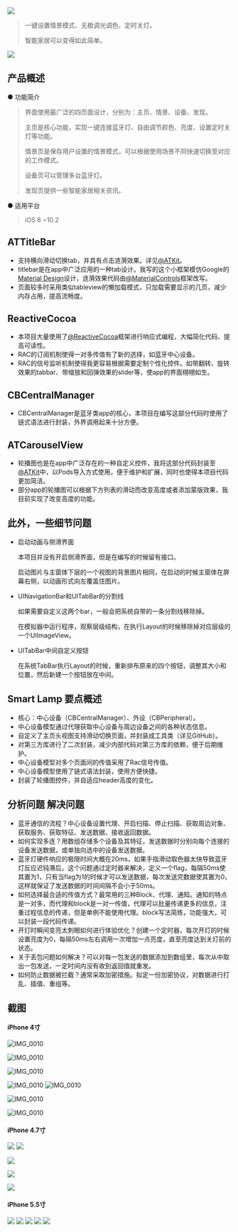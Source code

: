 [![](resources/icons/header.png)](https://xaoxuu.com/smartlamp)

> 一键设置情景模式、无极调光调色、定时关灯。 
>
> 智能家居可以变得如此简单。

[![](resources/icons/button.png)](http://appstore.com)



## 产品概述

● 功能简介

> 界面使用最广泛的四页面设计，分别为：主页、情景、设备、发现。 
>
> 主页是核心功能，实现一键连接蓝牙灯、自由调节颜色、亮度、设置定时关灯等功能。 
>
> 情景页是保存用户设置的情景模式，可以根据使用场景不同快速切换至对应的工作模式。 
>
> 设备页可以管理多台蓝牙灯。 
>
> 发现页提供一些智能家居相关资讯。



● 适用平台

> iOS 8 ~10.2









## ATTitleBar

- 支持横向滑动切换tab，并具有点击涟漪效果。详见[@ATKit](https://cocoapods.org/pods/atkit)。
- titlebar是在app中广泛应用的一种tab设计。我写的这个小框架模仿Google的[Material Design](https://www.uplabs.com/)设计，涟漪效果代码由[@MaterialControls](https://cocoapods.org/pods/MaterialControls)框架改写。 
- 页面较多时采用类似tableview的懒加载模式，只加载需要显示的几页，减少内存占用，提高流畅度。



## ReactiveCocoa

- 本项目大量使用了[@ReactiveCocoa](https://cocoapods.org/pods/ReactiveCocoa)框架进行响应式编程，大幅简化代码、提高可读性。 
- RAC的订阅机制使得一对多传值有了新的选择，如蓝牙中心设备。 
- RAC的信号监听机制使得我更容易根据需要定制个性化控件。如带翻转、旋转效果的tabbar、带缩放和回弹效果的slider等，使app的界面栩栩如生。



## CBCentralManager

- CBCentralManager是蓝牙类app的核心，本项目在编写这部分代码时使用了链式语法进行封装，外界调用起来十分方便。



## ATCarouselView

- 轮播图也是在app中广泛存在的一种自定义控件，我将这部分代码封装至[@ATKit](https://cocoapods.org/pods/atkit)中，以Pods导入方式使用，便于维护和扩展，同时也使得本项目代码更加简洁。 
- 部分app的轮播图可以根据下方列表的滑动而改变高度或者添加蒙版效果，我目前实现了改变高度的功能。





## 此外，一些细节问题

- 启动动画与侧滑界面

  本项目并没有开启侧滑界面，但是在编写的时候留有接口。 

  启动图片与主窗体下层的一个视图的背景图片相同，在启动的时候主窗体在屏幕右侧，以动画形式向左覆盖住图片。



- UINavigationBar和UITabBar的分割线

  如果需要自定义这两个bar，一般会把系统自带的一条分割线移除掉。 

  在模拟器中运行程序，观察层级结构，在执行Layout的时候移除掉对应层级的一个UIImageView。



- UITabBar中间自定义按钮

  在系统TabBar执行Layout的时候，重新排布原来的四个按钮，调整其大小和位置，然后新建一个按钮放在中间。





## Smart Lamp 要点概述

- 核心：中心设备（CBCentralManager）、外设（CBPeripheral）。
- 中心设备模型通过代理获取中心设备与周边设备之间的各种状态信息。
- 自定义了主页头视图支持滑动切换页面，并封装成工具类（详见GitHub）。
- 对第三方库进行了二次封装，减少内部代码对第三方库的依赖，便于后期维护。
- 中心设备模型对多个页面间的传值采用了Rac信号传值。
- 中心设备模型使用了链式语法封装，使用方便快捷。
- 封装了轮播图控件，并自适应header高度的变化。





## 分析问题 解决问题

- 蓝牙通信的流程？中心设备设置代理、开启扫描、停止扫描、获取周边对象、获取服务、获取特征、发送数据、接收返回数据。
- 如何实现多连？用数组存储多个设备及其特征，发送数据时分别向每个连接的设备发送数据，或单独向选中的设备发送数据。
- 蓝牙灯硬件响应的极限时间大概在20ms，如果手指滑动取色器太快导致蓝牙灯反应迟钝滞后，这个问题通过定时器来解决，定义一个flag，每隔50ms使其置为1，只有当flag为1的时候才可以发送数据，每次发送完数据使其置为0，这样就保证了发送数据的时间间隔不会小于50ms。
- 如何选择最合适的传值方式？最常用的三种Block、代理、通知。通知的特点是一对多，而代理和block是一对一传值，代理可以批量传递更多的信息，注重过程信息的传递，但是单例不能使用代理。block写法简练，功能强大，可以封装一段代码传递。
- 开灯时瞬间变亮太刺眼如何进行体验优化？创建一个定时器，每次开灯的时候设置亮度为0，每隔50ms左右调用一次增加一点亮度，直至亮度达到关灯前的状态。
- 关于丢包问题如何解决？可以对每一包发送的数据添加到数组里，每次从中取出一包发送，一定时间内没有收到返回值就重发。
- 如何防止数据被拦截？通常采取加密措施。拟定一份加密协议，对数据进行打乱、插值、重组等。



## 截图

#### iPhone 4寸



![IMG_0010](resources/screenshot/iphone,4.0/IMG_0010.PNG)


![IMG_0010](resources/screenshot/iphone,4.0/IMG_0001.PNG)


![IMG_0010](resources/screenshot/iphone,4.0/IMG_0011.PNG)






![IMG_0010](resources/screenshot/iphone,4.0/IMG_0016.PNG)
![IMG_0010](resources/screenshot/iphone,4.0/IMG_0017.PNG)

![IMG_0010](resources/screenshot/iphone,4.0/IMG_0013.PNG)

![IMG_0010](resources/screenshot/iphone,4.0/IMG_0014.PNG)



#### iPhone 4.7寸

![](resources/screenshot/iphone,4.7/screenshotiphone,4.7-1.png)
![](resources/screenshot/iphone,4.7/screenshotiphone,4.7-2.png)

![](resources/screenshot/iphone,4.7/screenshotiphone,4.7-3.png)

![](resources/screenshot/iphone,4.7/screenshotiphone,4.7-4.png)

![](resources/screenshot/iphone,4.7/screenshotiphone,4.7-5.png)






#### iPhone 5.5寸

![](resources/screenshot/iphone,5.5/screenshotiphone,5.5-1.png)
![](resources/screenshot/iphone,5.5/screenshotiphone,5.5-2.png)
![](resources/screenshot/iphone,5.5/screenshotiphone,5.5-3.png)
![](resources/screenshot/iphone,5.5/screenshotiphone,5.5-4.png)
![](resources/screenshot/iphone,5.5/screenshotiphone,5.5-5.png)

